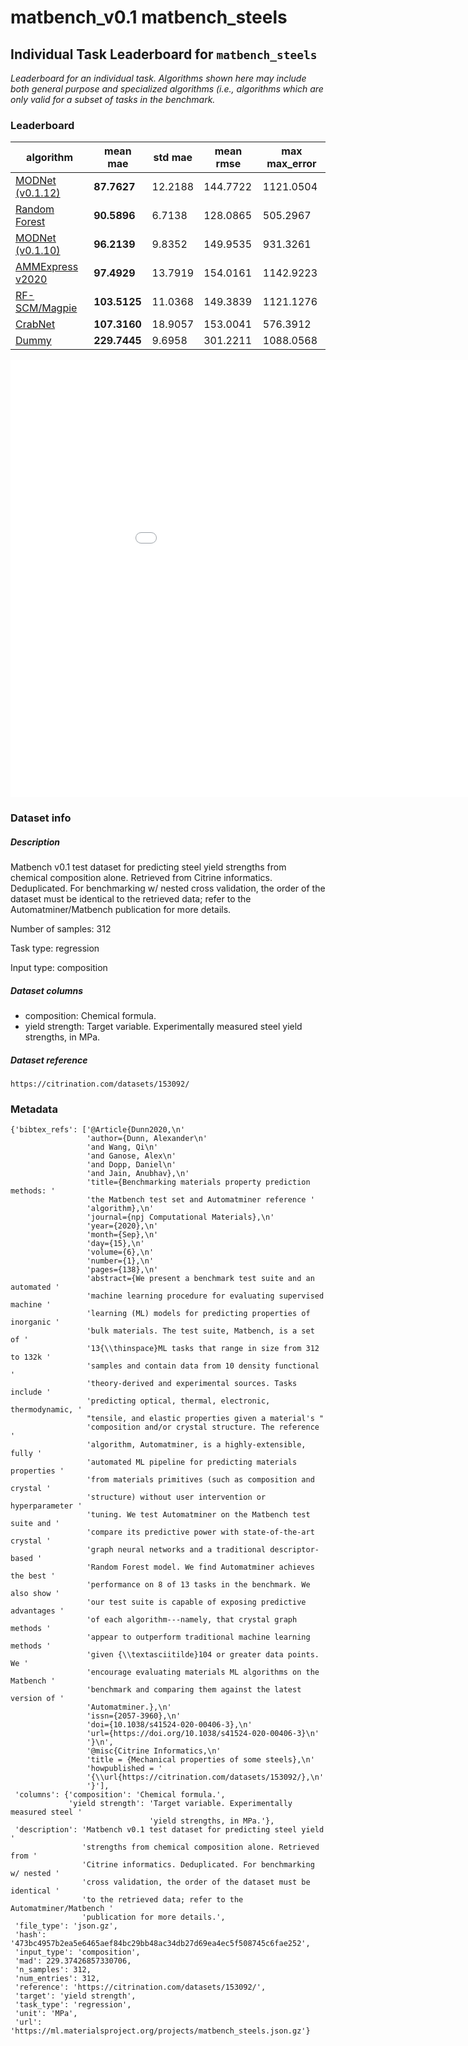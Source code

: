 # matbench_v0.1 matbench_steels

## Individual Task Leaderboard for `matbench_steels`

_Leaderboard for an individual task. Algorithms shown here may include both general purpose and specialized algorithms (i.e., algorithms which are only valid for a subset of tasks in the benchmark._

### Leaderboard

| algorithm | mean mae | std mae | mean rmse | max max_error |
|------|------|------|------|------|
| [MODNet (v0.1.12)](../Full%20Benchmark%20Data/matbench_v0.1_modnet_v0.1.12.md) | **87.7627** | 12.2188 | 144.7722 | 1121.0504 | 
| [Random Forest](../Full%20Benchmark%20Data/matbench_v0.1_RFLR.md) | **90.5896** | 6.7138 | 128.0865 | 505.2967 | 
| [MODNet (v0.1.10)](../Full%20Benchmark%20Data/matbench_v0.1_modnet_v0.1.10.md) | **96.2139** | 9.8352 | 149.9535 | 931.3261 | 
| [AMMExpress v2020](../Full%20Benchmark%20Data/matbench_v0.1_automatminer_expressv2020.md) | **97.4929** | 13.7919 | 154.0161 | 1142.9223 | 
| [RF-SCM/Magpie](../Full%20Benchmark%20Data/matbench_v0.1_rf.md) | **103.5125** | 11.0368 | 149.3839 | 1121.1276 | 
| [CrabNet](../Full%20Benchmark%20Data/matbench_v0.1_CrabNet.md) | **107.3160** | 18.9057 | 153.0041 | 576.3912 | 
| [Dummy](../Full%20Benchmark%20Data/matbench_v0.1_dummy.md) | **229.7445** | 9.6958 | 301.2211 | 1088.0568 | 


<iframe src="../../static/task_matbench_v0.1_matbench_steels.html" class="is-fullwidth" height="700px" width="1000px" frameBorder="0"> </iframe>

### Dataset info

##### Description

Matbench v0.1 test dataset for predicting steel yield strengths from chemical composition alone. Retrieved from Citrine informatics. Deduplicated. For benchmarking w/ nested cross validation, the order of the dataset must be identical to the retrieved data; refer to the Automatminer/Matbench publication for more details.

Number of samples: 312

Task type: regression

Input type: composition

##### Dataset columns

- composition: Chemical formula.
- yield strength: Target variable. Experimentally measured steel yield strengths, in MPa.


##### Dataset reference

 `https://citrination.com/datasets/153092/`

### Metadata

```
{'bibtex_refs': ['@Article{Dunn2020,\n'
                 'author={Dunn, Alexander\n'
                 'and Wang, Qi\n'
                 'and Ganose, Alex\n'
                 'and Dopp, Daniel\n'
                 'and Jain, Anubhav},\n'
                 'title={Benchmarking materials property prediction methods: '
                 'the Matbench test set and Automatminer reference '
                 'algorithm},\n'
                 'journal={npj Computational Materials},\n'
                 'year={2020},\n'
                 'month={Sep},\n'
                 'day={15},\n'
                 'volume={6},\n'
                 'number={1},\n'
                 'pages={138},\n'
                 'abstract={We present a benchmark test suite and an automated '
                 'machine learning procedure for evaluating supervised machine '
                 'learning (ML) models for predicting properties of inorganic '
                 'bulk materials. The test suite, Matbench, is a set of '
                 '13{\\thinspace}ML tasks that range in size from 312 to 132k '
                 'samples and contain data from 10 density functional '
                 'theory-derived and experimental sources. Tasks include '
                 'predicting optical, thermal, electronic, thermodynamic, '
                 "tensile, and elastic properties given a material's "
                 'composition and/or crystal structure. The reference '
                 'algorithm, Automatminer, is a highly-extensible, fully '
                 'automated ML pipeline for predicting materials properties '
                 'from materials primitives (such as composition and crystal '
                 'structure) without user intervention or hyperparameter '
                 'tuning. We test Automatminer on the Matbench test suite and '
                 'compare its predictive power with state-of-the-art crystal '
                 'graph neural networks and a traditional descriptor-based '
                 'Random Forest model. We find Automatminer achieves the best '
                 'performance on 8 of 13 tasks in the benchmark. We also show '
                 'our test suite is capable of exposing predictive advantages '
                 'of each algorithm---namely, that crystal graph methods '
                 'appear to outperform traditional machine learning methods '
                 'given {\\textasciitilde}104 or greater data points. We '
                 'encourage evaluating materials ML algorithms on the Matbench '
                 'benchmark and comparing them against the latest version of '
                 'Automatminer.},\n'
                 'issn={2057-3960},\n'
                 'doi={10.1038/s41524-020-00406-3},\n'
                 'url={https://doi.org/10.1038/s41524-020-00406-3}\n'
                 '}\n',
                 '@misc{Citrine Informatics,\n'
                 'title = {Mechanical properties of some steels},\n'
                 'howpublished = '
                 '{\\url{https://citrination.com/datasets/153092/},\n'
                 '}'],
 'columns': {'composition': 'Chemical formula.',
             'yield strength': 'Target variable. Experimentally measured steel '
                               'yield strengths, in MPa.'},
 'description': 'Matbench v0.1 test dataset for predicting steel yield '
                'strengths from chemical composition alone. Retrieved from '
                'Citrine informatics. Deduplicated. For benchmarking w/ nested '
                'cross validation, the order of the dataset must be identical '
                'to the retrieved data; refer to the Automatminer/Matbench '
                'publication for more details.',
 'file_type': 'json.gz',
 'hash': '473bc4957b2ea5e6465aef84bc29bb48ac34db27d69ea4ec5f508745c6fae252',
 'input_type': 'composition',
 'mad': 229.37426857330706,
 'n_samples': 312,
 'num_entries': 312,
 'reference': 'https://citrination.com/datasets/153092/',
 'target': 'yield strength',
 'task_type': 'regression',
 'unit': 'MPa',
 'url': 'https://ml.materialsproject.org/projects/matbench_steels.json.gz'}
```

